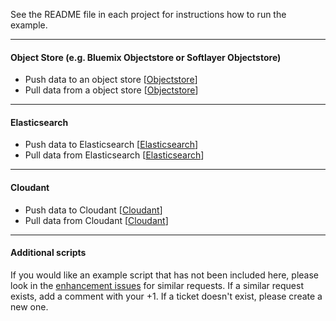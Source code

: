 See the README file in each project for instructions how to run the example.

*********************************************************************

#### Object Store (e.g. Bluemix Objectstore or Softlayer Objectstore)

- Push data to an object store [[Objectstore](./Objectstore)]
- Pull data from a object store [[Objectstore](./Objectstore)]

*********************************************************************

#### Elasticsearch 

- Push data to Elasticsearch [[Elasticsearch](./Elasticsearch)]
- Pull data from Elasticsearch [[Elasticsearch](./Elasticsearch)]

*********************************************************************

#### Cloudant 

- Push data to Cloudant [[Cloudant](./Cloudant)]
- Pull data from Cloudant [[Cloudant](./Cloudant)]

*********************************************************************

#### Additional scripts

If you would like an example script that has not been included here, please look in the [enhancement issues](https://github.com/snowch/bluemix-spark-submit-examples/issues?q=is%3Aissue+is%3Aopen+label%3Aenhancement) for similar requests.  If a similar request exists, add a comment with your +1.  If a ticket doesn't exist, please create a new one.
